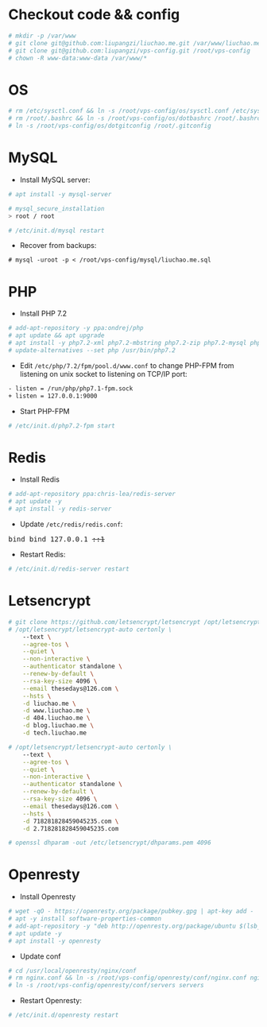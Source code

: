 # Checkout code && config
```bash
# mkdir -p /var/www
# git clone git@github.com:liupangzi/liuchao.me.git /var/www/liuchao.me
# git clone git@github.com:liupangzi/vps-config.git /root/vps-config
# chown -R www-data:www-data /var/www/*
```

# OS
```bash
# rm /etc/sysctl.conf && ln -s /root/vps-config/os/sysctl.conf /etc/sysctl.conf
# rm /root/.bashrc && ln -s /root/vps-config/os/dotbashrc /root/.bashrc && source /root/.bashrc
# ln -s /root/vps-config/os/dotgitconfig /root/.gitconfig
```

# MySQL

- Install MySQL server:
```bash
# apt install -y mysql-server

# mysql_secure_installation
> root / root

# /etc/init.d/mysql restart
```

- Recover from backups:
```
# mysql -uroot -p < /root/vps-config/mysql/liuchao.me.sql
```

# PHP

- Install PHP 7.2
```bash
# add-apt-repository -y ppa:ondrej/php
# apt update && apt upgrade
# apt install -y php7.2-xml php7.2-mbstring php7.2-zip php7.2-mysql php7.2 php7.2-opcache php7.2-json php7.2-xmlrpc php7.2-curl php7.2-bz2 php7.2-cgi php7.2-cli php7.2-fpm php7.2-gmp php7.2-common php7.2-bcmath php7.2-gd
# update-alternatives --set php /usr/bin/php7.2
```

- Edit `/etc/php/7.2/fpm/pool.d/www.conf` to change PHP-FPM from listening on unix socket to listening on TCP/IP port:
```bash
- listen = /run/php/php7.1-fpm.sock
+ listen = 127.0.0.1:9000
``` 

- Start PHP-FPM
```bash
# /etc/init.d/php7.2-fpm start
```

# Redis

- Install Redis
```bash
# add-apt-repository ppa:chris-lea/redis-server
# apt update -y
# apt install -y redis-server
```

- Update `/etc/redis/redis.conf`:
<pre>
bind bind 127.0.0.1 <del>::1</del>
</pre>

- Restart Redis:
```bash
# /etc/init.d/redis-server restart
```

# Letsencrypt
```bash
# git clone https://github.com/letsencrypt/letsencrypt /opt/letsencrypt
# /opt/letsencrypt/letsencrypt-auto certonly \
    --text \
    --agree-tos \
    --quiet \
    --non-interactive \
    --authenticator standalone \
    --renew-by-default \
    --rsa-key-size 4096 \
    --email thesedays@126.com \
    --hsts \
    -d liuchao.me \
    -d www.liuchao.me \
    -d 404.liuchao.me \
    -d blog.liuchao.me \
    -d tech.liuchao.me

# /opt/letsencrypt/letsencrypt-auto certonly \
    --text \
    --agree-tos \
    --quiet \
    --non-interactive \
    --authenticator standalone \
    --renew-by-default \
    --rsa-key-size 4096 \
    --email thesedays@126.com \
    --hsts \
    -d 718281828459045235.com \
    -d 2.718281828459045235.com

# openssl dhparam -out /etc/letsencrypt/dhparams.pem 4096
```

# Openresty

- Install Openresty
```bash
# wget -qO - https://openresty.org/package/pubkey.gpg | apt-key add -
# apt -y install software-properties-common
# add-apt-repository -y "deb http://openresty.org/package/ubuntu $(lsb_release -sc) main"
# apt update -y
# apt install -y openresty
```

- Update conf
```bash
# cd /usr/local/openresty/nginx/conf
# rm nginx.conf && ln -s /root/vps-config/openresty/conf/nginx.conf nginx.conf
# ln -s /root/vps-config/openresty/conf/servers servers
```

- Restart Openresty:
```bash
# /etc/init.d/openresty restart
```
